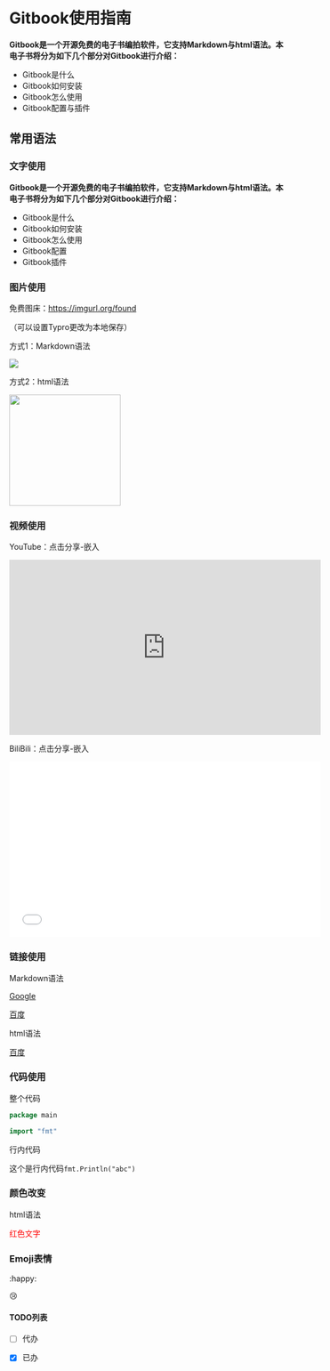 # Gitbook使用指南

<b>Gitbook是一个开源免费的电子书编拍软件，它支持Markdown与html语法。本电子书将分为如下几个部分对Gitbook进行介绍：</b>

- Gitbook是什么
- Gitbook如何安装
- Gitbook怎么使用
- Gitbook配置与插件



## 常用语法

### 文字使用

<b>Gitbook是一个开源免费的电子书编拍软件，它支持Markdown与html语法。本电子书将分为如下几个部分对Gitbook进行介绍：</b>

- Gitbook是什么
- Gitbook如何安装
- Gitbook怎么使用
- Gitbook配置
- Gitbook插件

### 图片使用

免费图床：https://imgurl.org/found

（可以设置Typro更改为本地保存）

方式1：Markdown语法

![](https://ftp.bmp.ovh/imgs/2021/05/feb2fee7eda71b0d.png)

方式2：html语法

<img src="https://ftp.bmp.ovh/imgs/2021/05/feb2fee7eda71b0d.png" width="200" height="200">

### 视频使用

YouTube：点击分享-嵌入

<iframe width="560" height="315" src="https://www.youtube.com/embed/3ZYMUq6TOF4" title="YouTube video player" frameborder="0" allow="accelerometer; autoplay; clipboard-write; encrypted-media; gyroscope; picture-in-picture" allowfullscreen></iframe>



BiliBili：点击分享-嵌入

<iframe width="560" height="315" src="//player.bilibili.com/player.html?aid=760248688&bvid=BV1B64y1y7yD&cid=325480545&page=1" scrolling="no" border="0" frameborder="no" framespacing="0" allowfullscreen="true"> </iframe>



### 链接使用

Markdown语法

[Google](https://google.com)<br>

[百度](https://baidu.com)

html语法

<a href="https://baidu.com">百度</a>



### 代码使用

整个代码

```go
package main

import "fmt"
```

行内代码

这个是行内代码`fmt.Println("abc")`



### 颜色改变

html语法

<font color="red">红色文字</font>



### Emoji表情

:happy:

:cry:



#### TODO列表

- [ ] 代办

- [x] 已办

